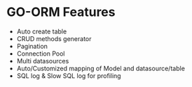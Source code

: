 # GO-ORM Features
- Auto create table
- CRUD methods generator
- Pagination
- Connection Pool
- Multi datasources
- Auto/Customized mapping of Model and datasource/table
- SQL log & Slow SQL log for profiling